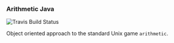 ### Arithmetic Java

![Travis Build Status](https://travis-ci.org/venkateshshukla/arithmetic-java.svg?branch=master)

Object oriented approach to the standard Unix game `arithmetic`.

